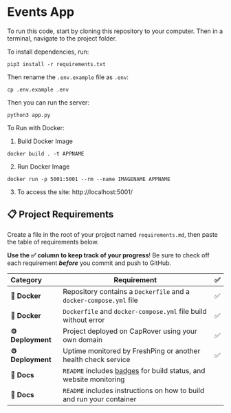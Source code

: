 # Events App

To run this code, start by cloning this repository to your computer. Then in a terminal, navigate to the project folder.

To install dependencies, run:

```
pip3 install -r requirements.txt
```

Then rename the `.env.example` file as `.env`:

```
cp .env.example .env
```

Then you can run the server:

```
python3 app.py
```

To Run with Docker:

1) Build Docker Image
```
docker build . -t APPNAME
```

2) Run Docker Image
```
docker run -p 5001:5001 --rm --name IMAGENAME APPNAME
```

3) To access the site: http://localhost:5001/


## 📋 Project Requirements

Create a file in the root of your project named `requirements.md`, then paste the table of requirements below.

**Use the ✅ column to keep track of your progress**! Be sure to check off each requirement _**before**_ you commit and push to GitHub.

| Category         | Requirement                                                                                         |   ✅   |
| :--------------- | --------------------------------------------------------------------------------------------------- | :---: |
| **🐳 Docker**     | Repository contains a `Dockerfile` and a `docker-compose.yml` file                                  |   ✅    |
| **🐳 Docker**     | `Dockerfile` and `docker-compose.yml` file build without error                                      |   ✅    |
| **⚙️ Deployment** | Project deployed on CapRover using your own domain                                                  |   ✅    |  |  |
| **⚙️ Deployment** | Uptime monitored by FreshPing or another health check service                                       | ✅
| **📝 Docs**       | `README` includes [badges](https://shields.io) for build status, and website monitoring |       |
| **📝 Docs**       | `README` includes instructions on how to build and run your container                               |       |